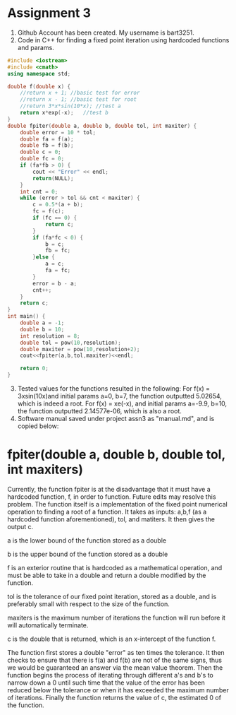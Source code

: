 # Assignment 3

1. Github Account has been created.  My username is bart3251.
2. Code in C++ for finding a fixed point iteration using hardcoded functions and params.

```C++
#include <iostream>
#include <cmath>
using namespace std;

double f(double x) {
	//return x + 1;	//basic test for error
	//return x - 1;	//basic test for root
	//return 3*x*sin(10*x);	//test a
	return x*exp(-x);	//test b
}
double fpiter(double a, double b, double tol, int maxiter) {
	double error = 10 * tol;
	double fa = f(a);
	double fb = f(b);
	double c = 0; 
	double fc = 0;
	if (fa*fb > 0) {
		cout << "Error" << endl;
		return(NULL);
	}
	int cnt = 0;
	while (error > tol && cnt < maxiter) {
		c = 0.5*(a + b);
		fc = f(c);
		if (fc == 0) {
			return c;
		}
		if (fa*fc < 0) {
			b = c;
			fb = fc;
		}else {
			a = c;
			fa = fc;
		}
		error = b - a;
		cnt++;
	}
	return c;
}
int main() {
	double a = -1;
	double b = 10;
	int resolution = 8;
	double tol = pow(10,resolution);
	double maxiter = pow(10,resolution+2);
	cout<<fpiter(a,b,tol,maxiter)<<endl;

	return 0;
}
```
3. Tested values for the functions resulted in the following:
For f(x) = 3xsin(10x)and initial params a=0, b=7, the function outputted 5.02654, which is indeed a root.
For f(x) = xe(-x), and initial params a=-9.9, b=10, the function outputted 2.14577e-06, which is also a root.
4.  Software manual saved under project assn3 as "manual.md", and is copied below:

# fpiter(double a, double b, double tol, int maxiters)
Currently, the function fpiter is at the disadvantage that it must have a hardcoded function, f, in order to function.  Future edits may resolve this problem.  The function itself is a implementation of the fixed point numerical operation to finding a root of a function.  It takes as inputs: a,b,f (as a hardcoded function aforementioned), tol, and matiters.  It then gives the output c.

a is the lower bound of the function stored as a double

b is the upper bound of the function stored as a double

f is an exterior routine that is hardcoded as a mathematical operation, and must be able to take in a double and return a double modified by the function.

tol is the tolerance of our fixed point iteration, stored as a double, and is preferably small with respect to the size of the function.

maxiters is the maximum number of iterations the function will run before it will automatically terminate.

c is the double that is returned, which is an x-intercept of the function f.

The function first stores a double "error" as ten times the tolerance.  It then checks to ensure that there is f(a) and f(b) are not of the same signs, thus we would be guaranteed an answer via the mean value theorem.  Then the function begins the process of iterating through different a's and b's to narrow down a 0 until such time that the value of the error has been reduced below the tolerance or when it has exceeded the maximum number of iterations. Finally the function returns the value of c, the estimated 0 of the function.
